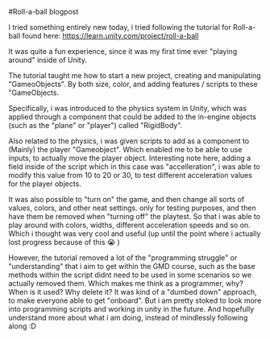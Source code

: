 #Roll-a-ball blogpost


I tried something entirely new today, i tried following the tutorial for Roll-a-ball found here: https://learn.unity.com/project/roll-a-ball

It was quite a fun experience, since it was my first time ever "playing around" inside of Unity. 

The tutorial taught me how to start a new project, creating and manipulating "GameoObjects". By both size, color, and adding features / scripts to these "GameObjects. 

Specifically, i was introduced to the physics system in Unity, which was applied through a component that could be added to the in-engine objects (such as the "plane" or "player") called "RigidBody". 

Also related to the physics, i was given scripts to add as a component to (Mainly) the player "Gameobject". Which enabled me to be able to use inputs, to actually move the player object. 
Interesting note here, adding a field inside of the script which in this case was "accelleration", i was able to modify this value from 10 to 20 or 30, to test different acceleration values for the player objects. 

It was also possible to "turn on" the game, and then change all sorts of values, colors, and other neat settings. only for testing purposes, and then have them be removed when "turning off" the playtest. So that i was able to play around with colors, widths, different acceleration speeds and so on. Which i thought was very cool and useful (up until the point where i actually lost progress because of this 😭 )

However, the tutorial removed a lot of the "programming struggle" or "understanding" that i aim to get within the GMD course, such as the base methods within the script didnt need to be used in some scenarios so we actually removed them. Which makes me think as a programmer, why? When is it used? Why delete it? It was kind of a "dumbed down" approach, to make everyone able to get "onboard". But i am pretty stoked to look more into programming scripts and working in unity in the future. And hopefully understand more about what i am doing, instead of mindlessly following along :D

